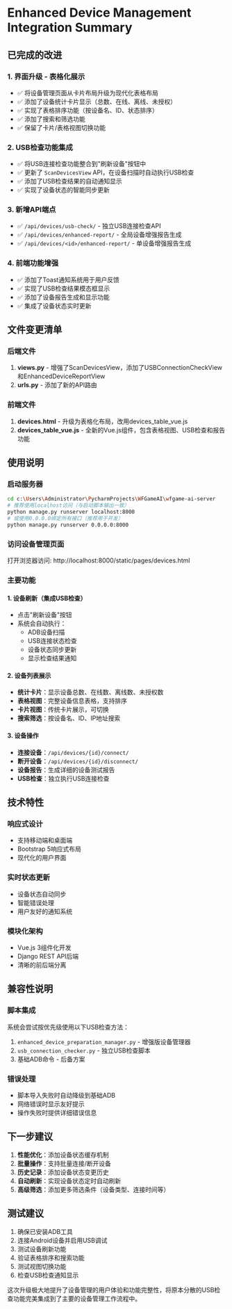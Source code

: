 # Enhanced Device Management Integration Summary

## 已完成的改进

### 1. 界面升级 - 表格化展示
- ✅ 将设备管理页面从卡片布局升级为现代化表格布局
- ✅ 添加了设备统计卡片显示（总数、在线、离线、未授权）
- ✅ 实现了表格排序功能（按设备名、ID、状态排序）
- ✅ 添加了搜索和筛选功能
- ✅ 保留了卡片/表格视图切换功能

### 2. USB检查功能集成
- ✅ 将USB连接检查功能整合到"刷新设备"按钮中
- ✅ 更新了 `ScanDevicesView` API，在设备扫描时自动执行USB检查
- ✅ 添加了USB检查结果的自动通知显示
- ✅ 实现了设备状态的智能同步更新

### 3. 新增API端点
- ✅ `/api/devices/usb-check/` - 独立USB连接检查API
- ✅ `/api/devices/enhanced-report/` - 全局设备增强报告生成
- ✅ `/api/devices/<id>/enhanced-report/` - 单设备增强报告生成

### 4. 前端功能增强
- ✅ 添加了Toast通知系统用于用户反馈
- ✅ 实现了USB检查结果模态框显示
- ✅ 添加了设备报告生成和显示功能
- ✅ 集成了设备状态实时更新

## 文件变更清单

### 后端文件
1. **views.py** - 增强了ScanDevicesView，添加了USBConnectionCheckView和EnhancedDeviceReportView
2. **urls.py** - 添加了新的API路由

### 前端文件
1. **devices.html** - 升级为表格化布局，改用devices_table_vue.js
2. **devices_table_vue.js** - 全新的Vue.js组件，包含表格视图、USB检查和报告功能

## 使用说明

### 启动服务器
```bash
cd c:\Users\Administrator\PycharmProjects\WFGameAI\wfgame-ai-server
# 推荐使用localhost访问（与启动脚本输出一致）
python manage.py runserver localhost:8000
# 或使用0.0.0.0绑定所有接口（推荐用于开发）
python manage.py runserver 0.0.0.0:8000
```

### 访问设备管理页面
打开浏览器访问: http://localhost:8000/static/pages/devices.html

### 主要功能

#### 1. 设备刷新（集成USB检查）
- 点击"刷新设备"按钮
- 系统会自动执行：
  - ADB设备扫描
  - USB连接状态检查
  - 设备状态同步更新
  - 显示检查结果通知

#### 2. 设备列表展示
- **统计卡片**：显示设备总数、在线数、离线数、未授权数
- **表格视图**：完整设备信息表格，支持排序
- **卡片视图**：传统卡片展示，可切换
- **搜索筛选**：按设备名、ID、IP地址搜索

#### 3. 设备操作
- **连接设备**：`/api/devices/{id}/connect/`
- **断开设备**：`/api/devices/{id}/disconnect/`
- **设备报告**：生成详细的设备测试报告
- **USB检查**：独立执行USB连接检查

## 技术特性

### 响应式设计
- 支持移动端和桌面端
- Bootstrap 5响应式布局
- 现代化的用户界面

### 实时状态更新
- 设备状态自动同步
- 智能错误处理
- 用户友好的通知系统

### 模块化架构
- Vue.js 3组件化开发
- Django REST API后端
- 清晰的前后端分离

## 兼容性说明

### 脚本集成
系统会尝试按优先级使用以下USB检查方法：
1. `enhanced_device_preparation_manager.py` - 增强版设备管理器
2. `usb_connection_checker.py` - 独立USB检查脚本
3. 基础ADB命令 - 后备方案

### 错误处理
- 脚本导入失败时自动降级到基础ADB
- 网络错误时显示友好提示
- 操作失败时提供详细错误信息

## 下一步建议

1. **性能优化**：添加设备状态缓存机制
2. **批量操作**：支持批量连接/断开设备
3. **历史记录**：添加设备状态变更历史
4. **自动刷新**：实现设备状态定时自动刷新
5. **高级筛选**：添加更多筛选条件（设备类型、连接时间等）

## 测试建议

1. 确保已安装ADB工具
2. 连接Android设备并启用USB调试
3. 测试设备刷新功能
4. 验证表格排序和搜索功能
5. 测试视图切换功能
6. 检查USB检查通知显示

这次升级极大地提升了设备管理的用户体验和功能完整性，将原本分散的USB检查功能完美集成到了主要的设备管理工作流程中。
